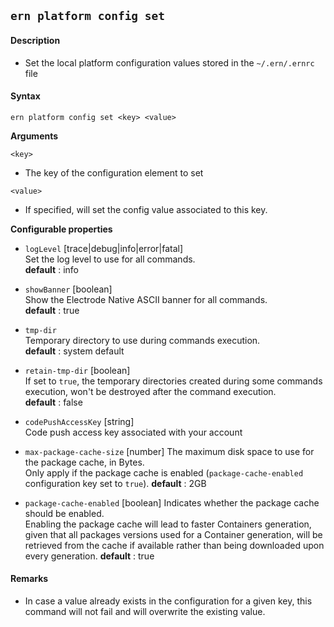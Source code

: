 ## `ern platform config set`

#### Description

* Set the local platform configuration values stored in the `~/.ern/.ernrc` file  

#### Syntax

`ern platform config set <key> <value>`

**Arguments**

`<key>`

* The key of the configuration element to set

`<value>`

* If specified, will set the config value associated to this key. 

**Configurable properties**

- `logLevel` [trace|debug|info|error|fatal]  
Set the log level to use for all commands.  
**default** : info

- `showBanner` [boolean]  
Show the Electrode Native ASCII banner for all commands.  
**default** : true

- `tmp-dir`  
Temporary directory to use during commands execution.  
**default** : system default

- `retain-tmp-dir` [boolean]   
If set to `true`, the temporary directories created during some commands execution, won't be destroyed after the command execution.  
**default** : false

- `codePushAccessKey` [string]   
Code push access key associated with your account  

- `max-package-cache-size` [number]
The maximum disk space to use for the package cache, in Bytes.  
Only apply if the package cache is enabled (`package-cache-enabled` configuration key set to `true`).
**default** : 2GB

- `package-cache-enabled` [boolean]
Indicates whether the package cache should be enabled.  
Enabling the package cache will lead to faster Containers generation, given that all packages versions used for a Container generation, will be retrieved from the cache if available rather than being downloaded upon every generation.
**default** : true  

#### Remarks
 
* In case a value already exists in the configuration for a given key, this command will not fail and will overwrite the existing value.